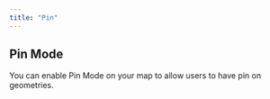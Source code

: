 ```yaml
---
title: "Pin"
---
```


## Pin Mode

You can enable Pin Mode on your map to allow users to have pin on geometries.

<!-- Add detailed documentation and code examples for Pin Mode here -->

